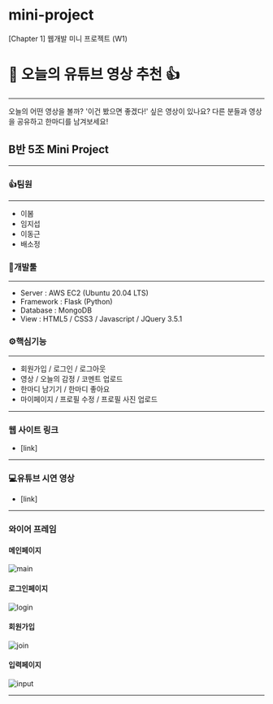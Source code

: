 # mini-project
[Chapter 1] 웹개발 미니 프로젝트 (W1)

# 👀 **오늘의 유튜브 영상 추천** 👍

---

오늘의 어떤 영상을 볼까?
'이건 봤으면 좋겠다!' 싶은 영상이 있나요?
다른 분들과 영상을 공유하고 한마디를 남겨보세요!


## **B반 5조 Mini Project**

---

### 👍**팀원**

---

- 이봄
- 임지섭
- 이동근
- 배소정


### 🔧**개발툴**

---

- Server : AWS EC2 (Ubuntu 20.04 LTS)
- Framework : Flask (Python)
- Database : MongoDB
- View : HTML5 / CSS3 / Javascript / JQuery 3.5.1

### **⚙핵심기능**

---

- 회원가입 / 로그인 / 로그아웃
- 영상 / 오늘의 감정 / 코멘트 업로드
- 한마디 남기기 / 한마디 좋아요
- 마이페이지 / 프로필 수정 / 프로필 사진 업로드

---

### **웹 사이트 링크**

- [link]

---

### **💻유튜브 시연 영상**

- [link]

---

### **와이어 프레임**

#### **메인페이지**
![main](https://img1.daumcdn.net/thumb/R1280x0/?scode=mtistory2&fname=https%3A%2F%2Fblog.kakaocdn.net%2Fdn%2FcLuYAB%2FbtrFinhhOil%2F5WGcD1ma98wdpKTIUA7EoK%2Fimg.png)

#### **로그인페이지**
![login](https://img1.daumcdn.net/thumb/R1280x0/?scode=mtistory2&fname=https%3A%2F%2Fblog.kakaocdn.net%2Fdn%2FbNuQaH%2FbtrFfZancQL%2Fk8x4AjpxYhvvFXHL4NJZd1%2Fimg.png)

#### **회원가입**
![join](https://img1.daumcdn.net/thumb/R1280x0/?scode=mtistory2&fname=https%3A%2F%2Fblog.kakaocdn.net%2Fdn%2FrAc8K%2FbtrFaLiS5gm%2Fd8JeAqlQ6kl10CDGeURIZ0%2Fimg.png)

#### **입력페이지**
![input](https://img1.daumcdn.net/thumb/R1280x0/?scode=mtistory2&fname=https%3A%2F%2Fblog.kakaocdn.net%2Fdn%2FKKxt8%2FbtrFioN3eGC%2FoFperuyntKp4finLeDM8nk%2Fimg.png)

---
